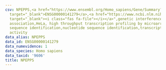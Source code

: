 ```yaml
---
csv: NPEPPS,<a href="https://www.ensembl.org/Homo_sapiens/Gene/Summary?db=core;g=ENSG00000141279"
  target="_blank">ENSG00000141279</a>,<a href="https://www.ncbi.nlm.nih.gov/pubmed/17216044"
  target="_blank"><i class="fas fa-file"></i></a>",genetic interference,functional
  association,HeLa, high throughput transcription profiling by microarray,nucleotide
  sequence identification,nucleotide sequence identification,transcriptional regulation,down-regulates
  activity
data_alias: NPEPPS
data_id: ENSG00000141279
data_numevidence: 1
data_species: Homo sapiens
data_taxid: '9606'
title: NPEPPS
---
```

